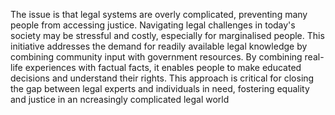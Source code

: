 The issue is that legal systems are overly complicated, preventing many people from accessing justice. 
Navigating legal challenges in today's society may be stressful and costly, especially for marginalised 
people. This initiative addresses the demand for readily available legal knowledge by combining
community input with government resources. By combining real-life experiences with factual facts, it 
enables people to make educated decisions and understand their rights. This approach is critical for 
closing the gap between legal experts and individuals in need, fostering equality and justice in an
ncreasingly complicated legal world
